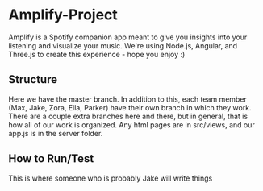 # Amplify-Project
Amplify is a Spotify companion app meant to give you insights into your listening and visualize your music. 
We're using Node.js, Angular, and Three.js to create this experience - hope you enjoy :)

## Structure
Here we have the master branch. In addition to this, each team member (Max, Jake, Zora, Ella, Parker) have their own branch in which they work. There are a couple extra branches here and there, but in general, that is how all of our work is organized. Any html pages are in src/views, and our app.js is in the server folder.

## How to Run/Test
This is where someone who is probably Jake will write things
